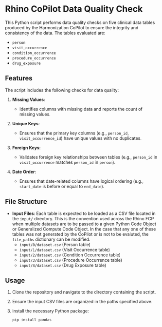 # Rhino CoPilot Data Quality Check

This Python script performs data quality checks on five clinical data tables produced by the Harmonization CoPilot to ensure the integrity and consistency of the data. The tables evaluated are:

- `person`
- `visit_occurrence`
- `condition_occurrence`
- `procedure_occurrence`
- `drug_exposure`

## Features

The script includes the following checks for data quality:

1. **Missing Values**:
   - Identifies columns with missing data and reports the count of missing values.

2. **Unique Keys**:
   - Ensures that the primary key columns (e.g., `person_id`, `visit_occurrence_id`) have unique values with no duplicates.

3. **Foreign Keys**:
   - Validates foreign key relationships between tables (e.g., `person_id` in `visit_occurrence` matches `person_id` in `person`).

4. **Date Order**:
   - Ensures that date-related columns have logical ordering (e.g., `start_date` is before or equal to `end_date`).

## File Structure

- **Input Files**: Each table is expected to be loaded as a CSV file located in the `input/` directory. This is the convention used across the Rhino FCP when multiple datasets are to be passed to a given Python Code Object or Generalized Compute Code Object. In the case that any one of these tables was not generated by the CoPilot or is not to be evaluted, the `file_paths` dictionary can be modified. 
  - `input/0/dataset.csv` (Person table)
  - `input/1/dataset.csv` (Visit Occurrence table)
  - `input/2/dataset.csv` (Condition Occurrence table)
  - `input/3/dataset.csv` (Procedure Occurrence table)
  - `input/4/dataset.csv` (Drug Exposure table)

## Usage

1. Clone the repository and navigate to the directory containing the script.

2. Ensure the input CSV files are organized in the paths specified above.

3. Install the necessary Python package:
   ```bash
   pip install pandas
